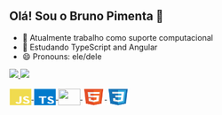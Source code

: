 ## Olá! Sou o Bruno Pimenta 👋

- 🔭 Atualmente trabalho como suporte computacional
- 🌱 Estudando TypeScript and Angular
- 😄 Pronouns: ele/dele

<div>
  <a href="https://github.com/BrunoSPimenta">
  <img height="180em" src="https://github-readme-stats.vercel.app/api?username=BrunoSPimenta&show_icons=true&theme=onedark&include_all_commits=true&count_private=true"/>
  <img height="180em" src="https://github-readme-stats.vercel.app/api/top-langs/?username=BrunoSPimenta&layout=compact&langs_count=7&theme=onedark"/>
</div>
  
<div style="display: inline_block"><br>
  <img align="center" height="30" width="40" src="https://raw.githubusercontent.com/devicons/devicon/master/icons/javascript/javascript-plain.svg">
  <img align="center" height="30" width="40" src="https://raw.githubusercontent.com/devicons/devicon/master/icons/typescript/typescript-plain.svg">
  <img align="center" height="30" width="40" src="https://icongr.am/devicon/angularjs-original.svg?size=128&color=currentColor">
  <img align="center" height="30" width="40" src="https://raw.githubusercontent.com/devicons/devicon/master/icons/html5/html5-original.svg">
  <img align="center" height="30" width="40" src="https://raw.githubusercontent.com/devicons/devicon/master/icons/css3/css3-original.svg">
</div>
